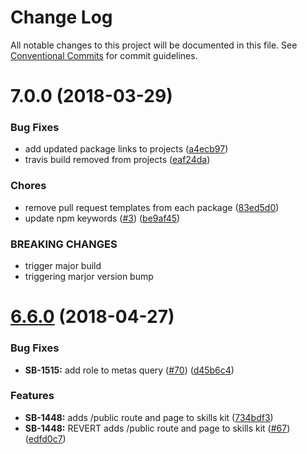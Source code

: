 # Change Log

All notable changes to this project will be documented in this file.
See [Conventional Commits](https://conventionalcommits.org) for commit guidelines.

<a name="7.0.0"></a>
# 7.0.0 (2018-03-29)


### Bug Fixes

* add updated package links to projects ([a4ecb97](https://github.com/barbershop/workspace.sprucebot-skills-kit/commit/a4ecb97))
* travis build removed from projects ([eaf24da](https://github.com/barbershop/workspace.sprucebot-skills-kit/commit/eaf24da))


### Chores

* remove pull request templates from each package ([83ed5d0](https://github.com/barbershop/workspace.sprucebot-skills-kit/commit/83ed5d0))
* update npm keywords ([#3](https://github.com/barbershop/workspace.sprucebot-skills-kit/issues/3)) ([be9af45](https://github.com/barbershop/workspace.sprucebot-skills-kit/commit/be9af45))


### BREAKING CHANGES

* trigger major build
* triggering marjor version bump

<a name="6.6.0"></a>
# [6.6.0](https://github.com/sprucelabsai/workspace.sprucebot-skills-kit/compare/v6.5.0...v6.6.0) (2018-04-27)


### Bug Fixes
* **SB-1515:** add role to metas query ([#70](https://github.com/sprucelabsai/workspace.sprucebot-skills-kit/issues/70)) ([d45b6c4](https://github.com/sprucelabsai/workspace.sprucebot-skills-kit/commit/d45b6c4))


### Features

* **SB-1448:** adds /public route and page to skills kit ([734bdf3](https://github.com/sprucelabsai/workspace.sprucebot-skills-kit/commit/734bdf3))
* **SB-1448:** REVERT adds /public route and page to skills kit ([#67](https://github.com/sprucelabsai/workspace.sprucebot-skills-kit/issues/67)) ([edfd0c7](https://github.com/sprucelabsai/workspace.sprucebot-skills-kit/commit/edfd0c7))

